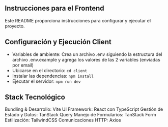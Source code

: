 ## Instrucciones para el Frontend

Este README proporciona instrucciones para configurar y ejecutar el proyecto.

## Configuración y Ejecución Client

- Variables de ambiente: Crea un archivo .env siguiendo la estructura del archivo .env.example y agrega los valores de las 2 variables (enviadas por email)
- Ubicarse en el directorio: `cd client`
- Instalar las dependencias: `npm install`
- Ejecutar el servidor: `npm run dev`

## Stack Tecnológico

Bundling & Desarrollo: Vite
UI Framework: React con TypeScript
Gestión de Estado y Datos: TanStack Query
Manejo de Formularios: TanStack Form
Estilización: TailwindCSS
Comunicaciones HTTP: Axios
